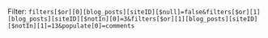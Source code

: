 Filter: `filters[$or][0][blog_posts][siteID][$null]=false&filters[$or][1][blog_posts][siteID][$notIn][0]=3&filters[$or][1][blog_posts][siteID][$notIn][1]=13&populate[0]=comments`


